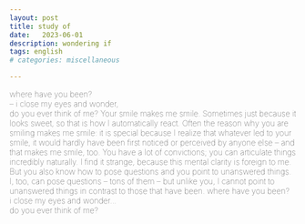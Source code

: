 ```yaml
---
layout: post
title: study of
date:   2023-06-01
description: wondering if
tags: english
# categories: miscellaneous

---
```


<span style="font-size:14px;font-weight:lighter">
​where have you been?
<br> – ​i close my eyes and wonder,
<br> ​do you ever think of me?

<span style="font-size:14px;font-weight:lighter">
Your smile makes me smile. Sometimes just because it looks sweet, so that is how I automatically react. Often the reason why you are smiling makes me smile: it is special because I realize that whatever led to your smile, it would hardly have been first noticed or perceived by anyone else – and that makes me smile, too.

<span style="font-size:14px;font-weight:lighter">
You have a lot of convictions; you can articulate things incredibly naturally. I find it strange, because this mental clarity is foreign to me. But you also know how to pose questions and you point to unanswered things. I, too, can pose questions – tons of them – but unlike you, I cannot point to unanswered things in contrast to those that have been.<!--You calm me down. I do not know why. Even when you seem to be impatient, you calm me down.-->

<span style="font-size:14px;font-weight:lighter">
where have you been?
<br> ​i close my eyes and wonder...
<br> ​do you ever think of me?